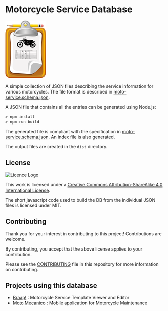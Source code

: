 # Motorcycle Service Database

![Motorcycle Service DB](logo/moto-service-db-small.png)

A simple collection of JSON files describing the service information for various motorcycles. The file format is described in [moto-service.schema.json](src/moto-service.schema.json).

A JSON file that contains all the entries can be generated using Node.js:

```shell
> npm install
> npm run build
```

The generated file is compliant with the specification in [moto-service.schema.json](src/moto-service.schema.json). An index file is also generated.

The output files are created in the `dist` directory.

## License

![Licence Logo](https://i.creativecommons.org/l/by-sa/4.0/88x31.png)

This work is licensed under a [Creative Commons Attribution-ShareAlike 4.0 International License](http://creativecommons.org/licenses/by-sa/4.0/).

The short javascript code used to build the DB from the individual JSON files is licensed under MIT.

## Contributing

Thank you for your interest in contributing to this project! Contributions are welcome.

By contributing, you accept that the above license applies to your contribution.

Please see the [CONTRIBUTING](CONTRIBUTING.md) file in this repository for more information on contributing.

## Projects using this database

- [Braap!](https://ramblenride.github.io/braap/) : Motorcycle Service Template Viewer and Editor
- [Moto Mecanico](https://github.com/ramblenride/moto-mecanico) : Mobile application for Motorcycle Maintenance
